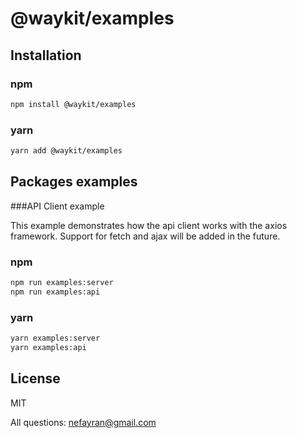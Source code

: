 # @waykit/examples

## Installation

### npm
```sh
npm install @waykit/examples
```
### yarn
```sh
yarn add @waykit/examples
```
## Packages examples

###API Client example

This example demonstrates how the api client works with the axios framework. Support for fetch and ajax will be added in the future.

### npm
```sh
npm run examples:server
npm run examples:api
```
### yarn
```sh
yarn examples:server
yarn examples:api
```

## License

MIT

All questions: nefayran@gmail.com